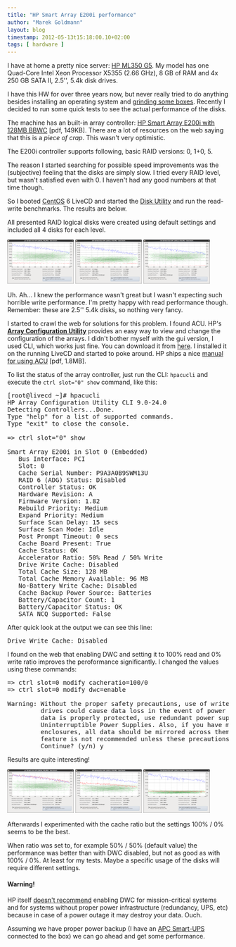 ```yaml
---
title: "HP Smart Array E200i performance"
author: "Marek Goldmann"
layout: blog
timestamp: 2012-05-13t15:18:00.10+02:00
tags: [ hardware ]
---
```


I have at home a pretty nice server: [HP ML350 G5](http://h18004.www1.hp.com/products/quickspecs/12475_na/12475_na.HTML). My model has one Quad-Core Intel Xeon Processor X5355 (2.66 GHz), 8 GB of RAM and 4x 250 GB SATA II, 2.5'', 5.4k disk drives.

I have this HW for over three years now, but never really tried to do anything besides installing an operating system and [grinding some boxes](http://boxgrinder.org/). Recently I decided to run some quick tests to see the actual performance of the disks.

The machine has an built-in array controller: [HP Smart Array E200i with 128MB BBWC](http://h18000.www1.hp.com/products/quickspecs/DS_00055/DS_00055.PDF) [pdf, 149KB]. There are a lot of resources on the web saying that this is a *piece of crap*. This wasn't very optimistic.

The E200i controller supports following, basic RAID versions: 0, 1+0, 5.

The reason I started searching for possible speed improvements was the (subjective) feeling that the disks are simply slow. I tried every RAID level, but wasn't satisfied even with 0. I haven't had any good numbers at that time though.

So I booted [CentOS](http://centos.org/) 6 LiveCD and started the [Disk Utility](http://en.wikipedia.org/wiki/Palimpsest_Disk_Utility) and run the read-write benchmarks. The results are below.

<div class="alert alert-info">
All presented RAID logical disks were created using default settings and included all 4 disks for each level.
</div>

<a rel="without" class="picture" href="/images/raid/raid0.png" title="Default RAID 0"><img style="width: 30%;" alt="RAID 0 without DWC" src="/images/raid/raid0.png" /></a>
<a rel="without" class="picture" href="/images/raid/raid10.png" title="Default RAID 1+0"><img style="width: 30%;" alt="RAID 1+0 without DWC" src="/images/raid/raid10.png" /></a>
<a rel="without" class="picture" href="/images/raid/raid5.png" title="Default RAID 5"><img style="width: 30%;" alt="RAID 5 without DWC" src="/images/raid/raid5.png" /></a>

Uh. Ah... I knew the performance wasn't great but I wasn't expecting such horrible write performance. I'm pretty happy with read performance though. Remember: these are 2.5'' 5.4k disks, so nothing very fancy.

I started to crawl the web for solutions for this problem. I found ACU. HP's **[Array Configuration Utility](http://h18004.www1.hp.com/products/servers/proliantstorage/software-management/acumatrix/index.html)** provides an easy way to view and change the configuration of the arrays. I didn't bother myself with the gui version, I used CLI, which works just fine. You can download it from [here](http://h20000.www2.hp.com/bizsupport/TechSupport/DriverDownload.jsp?prodNameId=468781&lang=en&cc=us&prodTypeId=18964&prodSeriesId=468780&taskId=135). I installed it on the running LiveCD and started to poke around. HP ships a nice [manual for using ACU](http://h20000.www2.hp.com/bizsupport/TechSupport/CoreRedirect.jsp?redirectReason=DocIndexPDF&prodSeriesId=468780&targetPage=http%3A%2F%2Fbizsupport1.austin.hp.com%2Fbc%2Fdocs%2Fsupport%2FSupportManual%2Fc00729544%2Fc00729544.pdf) [pdf, 1.8MB].

To list the status of the array controller, just run the CLI: `hpacucli` and execute the `ctrl slot="0" show` command, like this:

<pre>
[root@livecd ~]# hpacucli
HP Array Configuration Utility CLI 9.0-24.0
Detecting Controllers...Done.
Type "help" for a list of supported commands.
Type "exit" to close the console.

=> ctrl slot="0" show

Smart Array E200i in Slot 0 (Embedded)
   Bus Interface: PCI
   Slot: 0
   Cache Serial Number: P9A3A0B9SWM13U
   RAID 6 (ADG) Status: Disabled
   Controller Status: OK
   Hardware Revision: A
   Firmware Version: 1.82
   Rebuild Priority: Medium
   Expand Priority: Medium
   Surface Scan Delay: 15 secs
   Surface Scan Mode: Idle
   Post Prompt Timeout: 0 secs
   Cache Board Present: True
   Cache Status: OK
   Accelerator Ratio: 50% Read / 50% Write
   Drive Write Cache: Disabled
   Total Cache Size: 128 MB
   Total Cache Memory Available: 96 MB
   No-Battery Write Cache: Disabled
   Cache Backup Power Source: Batteries
   Battery/Capacitor Count: 1
   Battery/Capacitor Status: OK
   SATA NCQ Supported: False
</pre>

After quick look at the output we can see this line:

<pre>
Drive Write Cache: Disabled
</pre>

I found on the web that enabling DWC and setting it to 100% read and 0% write ratio improves the peroformance significantly. I changed the values using these commands:

<pre>
=> ctrl slot=0 modify cacheratio=100/0
=> ctrl slot=0 modify dwc=enable

Warning: Without the proper safety precautions, use of write cache on physical
         drives could cause data loss in the event of power failure. To ensure
         data is properly protected, use redundant power supplies and
         Uninterruptible Power Supplies. Also, if you have multiple storage
         enclosures, all data should be mirrored across them. Use of this
         feature is not recommended unless these precautions are followed.
         Continue? (y/n) y
</pre>

Results are quite interesting!

<a rel="with" class="picture" href="/images/raid/raid0dwc.png" title="Default RAID 0 with DWC enabled"><img style="width: 30%;" alt="RAID 0 with DWC" src="/images/raid/raid0dwc.png" /></a>
<a rel="with" class="picture" href="/images/raid/raid10dwc.png" title="Default RAID 1+0 with DWC enabled"><img style="width: 30%;" alt="RAID 1+0 with DWC" src="/images/raid/raid10dwc.png" /></a>
<a rel="with" class="picture" href="/images/raid/raid5dwc.png" title="Default RAID 5 with DWC enabled"><img style="width: 30%;" alt="RAID 5 with DWC" src="/images/raid/raid5dwc.png" /></a>

Afterwards I experimented with the cache ratio but the settings 100% / 0% seems to be the best.

When ratio was set to, for example 50% / 50% (default value) the performance was better than with DWC disabled, but not as good as with 100% / 0%. At least for my tests. Maybe a specific usage of the disks will require different settings.

<script type="text/javascript">
    $('.picture').colorbox();
</script>

<div class="alert alert-block">
<h4 class="alert-heading">Warning!</h4>
HP itself <a href="http://h20000.www2.hp.com/bizsupport/TechSupport/Document.jsp?objectID=c01149818&lang=en&cc=us&taskId=101&prodSeriesId=1121586&prodTypeId=15351">doesn't recommend</a> enabling DWC for mission-critical systems and for systems without proper power infrastructure (redundancy, UPS, etc) because in case of a power outage it may destroy your data. Ouch.
</div>

Assuming we have proper power backup (I have an [APC Smart-UPS](http://www.apc.com/products/resource/include/techspec_index.cfm?base_sku=SUA1000I) connected to the box) we can go ahead and get some performance.
